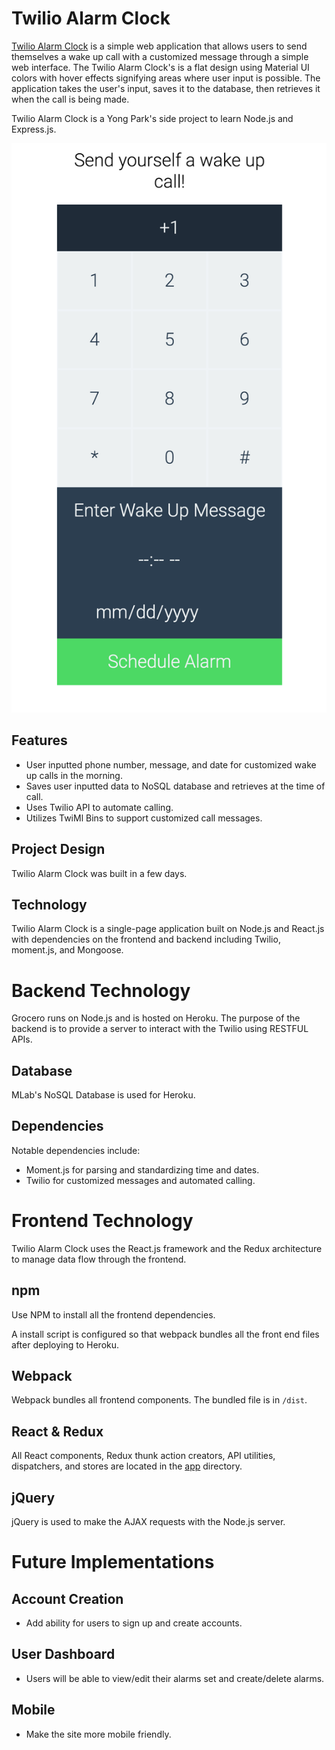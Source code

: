 # Twilio Alarm Clock

[Twilio Alarm Clock][twilio] is a simple web application that allows users to send themselves a wake up call with a customized message through a simple web interface. The Twilio Alarm Clock's is a flat design using Material UI colors with hover effects signifying areas where user input is possible. The application takes the user's input, saves it to the database, then retrieves it when the call is being made.

Twilio Alarm Clock is a Yong Park's side project to learn Node.js and Express.js.

![Twilio Alarm Design][alarm]

## Features

- User inputted phone number, message, and date for customized wake up calls in the morning.
- Saves user inputted data to NoSQL database and retrieves at the time of call.
- Uses Twilio API to automate calling.
- Utilizes TwiMl Bins to support customized call messages.

## Project Design

Twilio Alarm Clock was built in a few days.

## Technology

Twilio Alarm Clock is a single-page application built on Node.js and React.js with dependencies on the frontend and backend including Twilio, moment.js, and Mongoose.

# Backend Technology
Grocero runs on Node.js and is hosted on Heroku. The purpose of the backend is to provide a server to interact with the Twilio using RESTFUL APIs.

## Database
MLab's NoSQL Database is used for Heroku.

## Dependencies

Notable dependencies include:

- Moment.js for parsing and standardizing time and dates.
- Twilio for customized messages and automated calling.

# Frontend Technology
Twilio Alarm Clock uses the React.js framework and the Redux architecture to manage data flow through the frontend.

## npm

Use NPM to install all the frontend dependencies.

A install script is configured so that webpack bundles all the front end files after deploying to Heroku.

## Webpack

Webpack bundles all frontend components. The bundled file is in `/dist`.


## React & Redux

All React components, Redux thunk action creators, API utilities, dispatchers, and stores are located in the [app](./app) directory.

## jQuery

jQuery is used to make the AJAX requests with the Node.js server.

# Future Implementations

## Account Creation
- Add ability for users to sign up and create accounts.

## User Dashboard
- Users will be able to view/edit their alarms set and create/delete alarms.

## Mobile
- Make the site more mobile friendly.

[twilio]: twilioalarm.herokuapp.com
[alarm]: ./docs/images/alarm.png "Grocero Home page"

